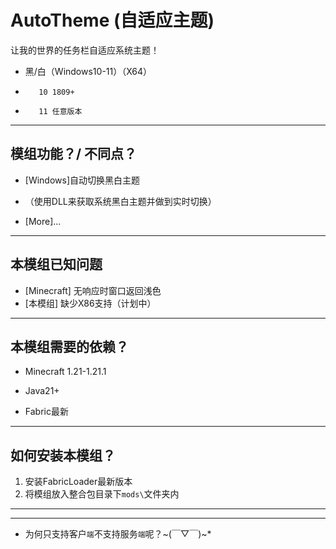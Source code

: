 # AutoTheme (自适应主题)

让我的世界的任务栏自适应系统主题！
- 黑/白（Windows10-11）（X64）
+        10 1809+
-        11 任意版本

---

## 模组功能？/ 不同点？

- [Windows]自动切换黑白主题
+ （使用DLL来获取系统黑白主题并做到实时切换）
- [More]...

---

## 本模组已知问题

- [Minecraft] 无响应时窗口返回浅色
- [本模组] 缺少X86支持（计划中）

---

## 本模组需要的依赖？

- Minecraft 1.21-1.21.1
+ Java21+
- Fabric最新

---

## 如何安装本模组？

1. 安装FabricLoader最新版本
2. 将模组放入整合包目录下`mods\`文件夹内

---

---
- 为何只支持客户`端`不支持服务`端`呢？~(￣▽￣)~*

